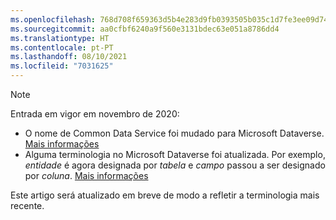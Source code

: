 ```yaml
---
ms.openlocfilehash: 768d708f659363d5b4e283d9fb0393505b035c1d7fe3ee09d74ea17eab87a8f0
ms.sourcegitcommit: aa0cfbf6240a9f560e3131bdec63e051a8786dd4
ms.translationtype: HT
ms.contentlocale: pt-PT
ms.lasthandoff: 08/10/2021
ms.locfileid: "7031625"
---
```

> [!NOTE]
> Entrada em vigor em novembro de 2020:
> - O nome de Common Data Service foi mudado para Microsoft Dataverse. [Mais informações](https://aka.ms/PAuAppBlog)
> - Alguma terminologia no Microsoft Dataverse foi atualizada. Por exemplo, *entidade* é agora designada por *tabela* e *campo* passou a ser designado por *coluna*. [Mais informações](/powerapps/maker/data-platform/data-platform-intro)
>
> Este artigo será atualizado em breve de modo a refletir a terminologia mais recente.
